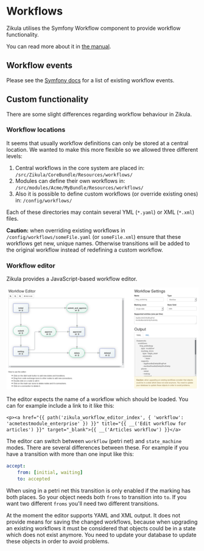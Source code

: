 # Workflows

Zikula utilises the Symfony Workflow component to provide workflow functionality.

You can read more about it in [the manual](https://symfony.com/doc/master/components/workflow.html).

## Workflow events

Please see the [Symfony docs](https://symfony.com/doc/current/workflow/usage.html#using-events) for a list of existing workflow events.

## Custom functionality

There are some slight differences regarding workflow behaviour in Zikula.

### Workflow locations

It seems that usually workflow definitions can only be stored at a central location. We wanted to make this more flexible so we allowed three different levels:

1. Central workflows in the core system are placed in: `/src/Zikula/CoreBundle/Resources/workflows/`
2. Modules can define their own workflows in: `/src/modules/Acme/MyBundle/Resources/workflows/`
3. Also it is possible to define custom workflows (or override existing ones) in: `/config/workflows/`

Each of these directories may contain several YML (`*.yaml`) or XML (`*.xml`) files.

**Caution:** when overriding existing workflows in `/config/workflows/someFile.yaml` (or `someFile.xml`) ensure that these workflows get new, unique names. Otherwise transitions will be added to the original workflow instead of redefining a custom workflow.

### Workflow editor

Zikula provides a JavaScript-based workflow editor.

![Workflow editor](images/workflow_ui.png)

The editor expects the name of a workflow which should be loaded. You can for example include a link to it like this:

```twig
<p><a href="{{ path('zikula_workflow_editor_index', { 'workflow': 'acmetestmodule_enterprise' }) }}" title="{{ __('Edit workflow for articles') }}" target="_blank">{{ __('Articles workflow') }}</a>
```

The editor can switch between `workflow` (petri net) and `state_machine` modes. There are several differences between these. For example if you have a transition with more than one input like this:

```yaml
accept:
    from: [initial, waiting]
    to: accepted
```

When using in a petri net this transition is only enabled if the marking has both places. So your object needs both `froms` to transition into `to`. If you want two different `froms` you'll need two different transitions.

At the moment the editor supports YAML and XML output. It does not provide means for saving the changed workflows, because when upgrading an existing workflows it must be considered that objects could be in a state which does not exist anymore. You need to update your database to update these objects in order to avoid problems.

